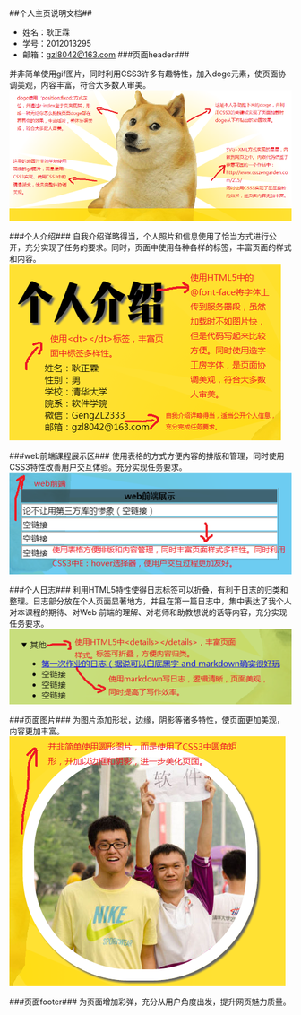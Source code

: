 ##个人主页说明文档##
- 姓名：耿正霖
- 学号：2012013295
- 邮箱：gzl8042@163.com
###页面header###

并非简单使用gif图片，同时利用CSS3许多有趣特性，加入doge元素，使页面协调美观，内容丰富，符合大多数人审美。
![header](pic/doge.PNG)

###个人介绍###
自我介绍详略得当，个人照片和信息使用了恰当方式进行公开，充分实现了任务的要求。同时，页面中使用各种各样的标签，丰富页面的样式和内容。
![intro](pic/intro.PNG)

###web前端课程展示区###
使用表格的方式方便内容的排版和管理，同时使用CSS3特性改善用户交互体验。充分实现任务要求。
![web](pic/web.PNG)

###个人日志###
利用HTML5特性使得日志标签可以折叠，有利于日志的归类和整理。日志部分放在个人页面显著地方，并且在第一篇日志中，集中表达了我个人对本课程的期待、对Web 前端的理解、对老师和助教想说的话等内容，充分实现任务要求。
![log](pic/log.PNG)

###页面图片###
为图片添加形状，边缘，阴影等诸多特性，使页面更加美观，内容更加丰富。
![pic](pic/pic.PNG)

###页面footer###
为页面增加彩弹，充分从用户角度出发，提升网页魅力质量。
